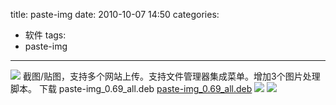title: paste-img
date: 2010-10-07 14:50
categories:
- 软件
tags:
- paste-img
---
![](/pic/paste-img.png)
截图/贴图，支持多个网站上传。支持文件管理器集成菜单。增加3个图片处理脚本。
下载 paste-img_0.69_all.deb 
[paste-img_0.69_all.deb](/deb/paste-img_0.69_all.deb)
![](/pic/paste-img-nautilus.png)
![](/pic/paste.png)
